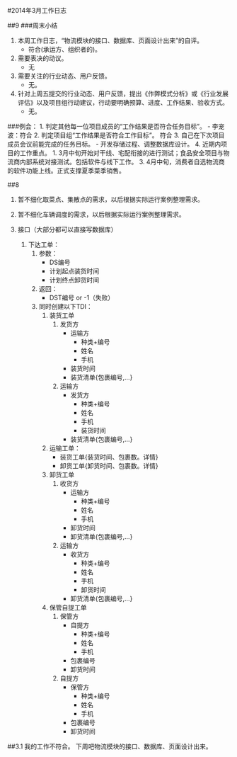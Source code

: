 #2014年3月工作日志

##9
###周末小结
1. 本周工作日志，“物流模块的接口、数据库、页面设计出来”的自评。
	- 符合(承运方、组织者的)。
2. 需要表决的动议。
	- 无
3. 需要关注的行业动态、用户反馈。
	- 无。 
4. 针对上周五提交的行业动态、用户反馈，提出《作弊模式分析》或《行业发展评估》以及项目组行动建议，行动要明确预算、进度、工作结果、验收方式。
	- 无。


###例会：
	1. 判定其他每一位项目成员的“工作结果是否符合任务目标”。
		- 李宠波：符合
	2. 判定项目组“工作结果是否符合工作目标”。
		符合 
	3. 自己在下次项目成员会议前能完成的任务目标。
		- 开发存储过程、调整数据库设计。
	4. 近期内项目的工作重点。
		1. 3月中旬开始对干线、宅配衔接的进行测试；食品安全项目与物流商内部系统对接测试。包括软件与线下工作。
		3. 4月中旬，消费者自选物流商的软件功能上线。正式支撑夏季菜季销售。

##8
1. 暂不细化取菜点、集散点的需求，以后根据实际运行案例整理需求。
2. 暂不细化车辆调度的需求，以后根据实际运行案例整理需求。

3. 接口（大部分都可以直接写数据库）
	1. 下达工单：
		1. 参数：
			- DS编号
			- 计划起点装货时间
			- 计划终点卸货时间
		2. 返回：
			- DST编号 or -1（失败） 
		3. 同时创建以下TDI：
			1. 装货工单
				1. 发货方
					- 运输方
						- 种类+编号
						- 姓名
						- 手机 
					- 装货时间
					- 装货清单{包裹编号,...}
				2. 运输方 
					- 发货方 
						- 种类+编号
						- 姓名
						- 手机
						- 装货时间
					- 装货清单{包裹编号,...}
			2. 运输工单：
				- 装货工单{装货时间、包裹数。详情}
				- 卸货工单{卸货时间、包裹数。详情} 
			3. 卸货工单
				1. 收货方
					- 运输方
						- 种类+编号
						- 姓名
						- 手机 
					- 卸货时间
					- 卸货清单{包裹编号,...}
				2. 运输方 
					- 收货方 
						- 种类+编号
						- 姓名
						- 手机
						- 卸货时间
					- 卸货清单{包裹编号,...}
			4. 保管自提工单 
				1. 保管方
					- 自提方
						- 种类+编号
						- 姓名
						- 手机
					- 包裹编号
					- 卸货时间
				2. 自提方
					- 保管方
						- 种类+编号
						- 姓名
						- 手机
					- 包裹编号
					- 卸货时间


##3.1
我的工作不符合。
下周吧物流模块的接口、数据库、页面设计出来。
